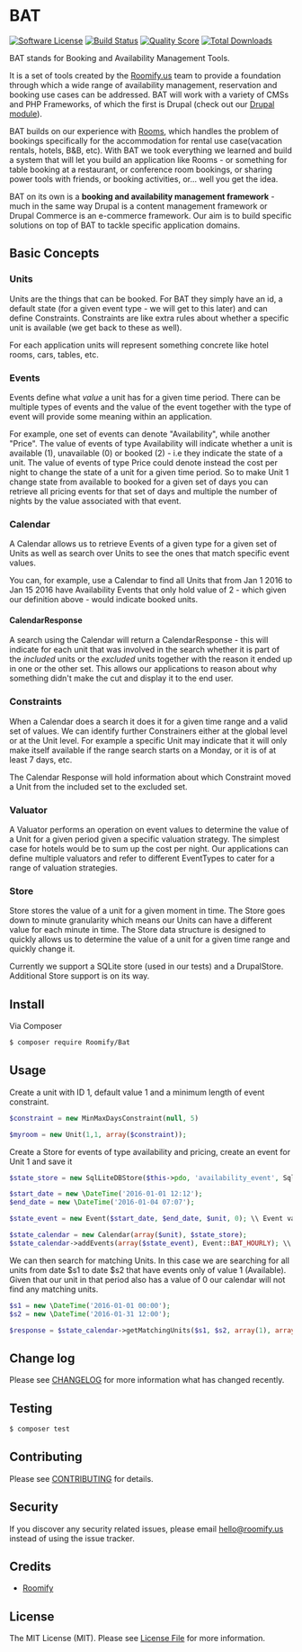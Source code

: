 # BAT

[![Software License][ico-license]](LICENSE.md)
[![Build Status][ico-travis]][link-travis]
[![Quality Score][ico-code-quality]][link-code-quality]
[![Total Downloads][ico-downloads]][link-downloads]

BAT stands for Booking and Availability Management Tools.

It is a set of tools created by the [Roomify.us](https://roomify.us) team to provide a foundation through which a wide range of availability management, reservation and booking use cases can be addressed.
BAT will work with a variety of CMSs and PHP Frameworks, of which the first is Drupal (check out our [Drupal module](https://github.com/roomify/bat_drupal)).

BAT builds on our experience with [Rooms](http://drupal.org/project/rooms), which handles the problem of bookings specifically for the accommodation for rental use case(vacation rentals, hotels, B&B, etc). With BAT we took everything we learned and build a system that will let you build an application like Rooms - or something for table booking at a restaurant, or conference room bookings, or sharing power tools with friends, or booking activities, or... well you get the idea.

BAT on its own is a **booking and availability management framework** - much in the same way Drupal is a content management framework or Drupal Commerce is an e-commerce framework. Our aim is to build specific solutions on top of BAT to tackle specific application domains.


## Basic Concepts

### Units

Units are the things that can be booked. For BAT they simply have an id, a default state (for a given event type - we will get to this later) and can define Constraints. Constraints are like extra rules about whether a specific unit is available (we get back to these as well).

For each application units will represent something concrete like hotel rooms, cars, tables, etc.

### Events

Events define what *value* a unit has for a given time period. There can be multiple types of events and the value of the event together with the type of event will provide some meaning within an application. 

For example, one set of events can denote "Availability", while another "Price". The value of events of type Availability will indicate whether a unit is available (1), unavailable (0) or booked (2) - i.e they indicate the state of a unit. The value of events of type Price could denote instead the cost per night to change the state of a unit for a given time period. So to make Unit 1 change state from available to booked for a given set of days you can retrieve all pricing events for that set of days and multiple the number of nights by the value associated with that event. 

### Calendar

A Calendar allows us to retrieve Events of a given type for a given set of Units as well as search over Units to see the ones that match specific event values.

You can, for example, use a Calendar to find all Units that from Jan 1 2016 to Jan 15 2016 have Availability Events that only hold value of 2 - which given our definition above - would indicate booked units.

#### CalendarResponse

A search using the Calendar will return a CalendarResponse - this will indicate for each unit that was involved in the search whether it is part of the *included* units or the *excluded* units together with the reason it ended up in one or the other set. This allows our applications to reason about why something didn't make the cut and display it to the end user.

### Constraints

When a Calendar does a search it does it for a given time range and a valid set of values. We can identify further Constrainers either at the global level or at the Unit level. For example a specific Unit may indicate that it will only make itself available if the range search starts on a Monday, or it is of at least 7 days, etc. 

The Calendar Response will hold information about which Constraint moved a Unit from the included set to the excluded set.

### Valuator

A Valuator performs an operation on event values to determine the value of a Unit for a given period given a specific valuation strategy. The simplest case for hotels would be to sum up the cost per night. Our applications can define multiple valuators and refer to different EventTypes to cater for a range of valuation strategies. 

### Store

Store stores the value of a unit for a given moment in time. The Store goes down to minute granularity which means our Units can have a different value for each minute in time. The Store data structure is designed to quickly allows us to determine the value of a unit for a given time range and quickly change it. 

Currently we support a SQLite store (used in our tests) and a DrupalStore. Additional Store support is on its way. 


## Install

Via Composer

``` bash
$ composer require Roomify/Bat
```

## Usage

Create a unit with ID 1, default value 1 and a minimum length of event constraint.

``` php
$constraint = new MinMaxDaysConstraint(null, 5)

$myroom = new Unit(1,1, array($constraint)); 
```

Create a Store for events of type availability and pricing, create an event for Unit 1 and save it

``` php
$state_store = new SqlLiteDBStore($this->pdo, 'availability_event', SqlDBStore::BAT_STATE);

$start_date = new \DateTime('2016-01-01 12:12');
$end_date = new \DateTime('2016-01-04 07:07');

$state_event = new Event($start_date, $end_date, $unit, 0); \\ Event value is 0 (i.e. unavailable)

$state_calendar = new Calendar(array($unit), $state_store);
$state_calendar->addEvents(array($state_event), Event::BAT_HOURLY); \\ BAT_HOURLY denotes granularity
```

We can then search for matching Units. In this case we are searching for all units from date $s1 to date $s2 that have events only of value 1 (Available). Given that our unit in that period also has a value of 0 our calendar will not find any matching units.

``` php
$s1 = new \DateTime('2016-01-01 00:00');
$s2 = new \DateTime('2016-01-31 12:00');

$response = $state_calendar->getMatchingUnits($s1, $s2, array(1), array());
```

## Change log

Please see [CHANGELOG](CHANGELOG.md) for more information what has changed recently.

## Testing

``` bash
$ composer test
```

## Contributing

Please see [CONTRIBUTING](CONTRIBUTING.md) for details.

## Security

If you discover any security related issues, please email hello@roomify.us instead of using the issue tracker.

## Credits

- [Roomify](https://roomify.us)

## License

The MIT License (MIT). Please see [License File](LICENSE.md) for more information.

[ico-license]: https://img.shields.io/badge/license-MIT-brightgreen.svg?style=flat-square
[ico-travis]: https://img.shields.io/travis/Roomify/bat/master.svg?style=flat-square
[ico-code-quality]: https://img.shields.io/scrutinizer/g/roomify/bat.svg?style=flat-square
[ico-downloads]: https://img.shields.io/packagist/dt/roomify/bat.svg?style=flat-square

[link-travis]: https://travis-ci.org/Roomify/bat
[link-scrutinizer]: https://scrutinizer-ci.com/g/roomify/bat/code-structure
[link-code-quality]: https://scrutinizer-ci.com/g/roomify/bat
[link-downloads]: https://packagist.org/packages/roomify/bat
[link-author]: https://github.com/roomify
